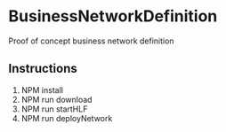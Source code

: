 # BusinessNetworkDefinition
Proof of concept business network definition

## Instructions
1. NPM install
2. NPM run download
2. NPM run startHLF
3. NPM run deployNetwork

